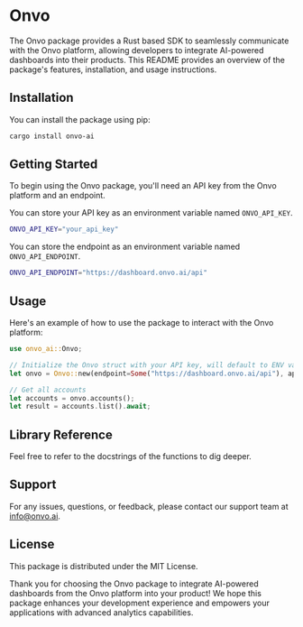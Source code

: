 # Onvo

The Onvo package provides a Rust based SDK to seamlessly communicate with the Onvo platform, allowing developers to integrate AI-powered dashboards into their products. This README provides an overview of the package's features, installation, and usage instructions.

## Installation

You can install the package using pip:

```bash
cargo install onvo-ai
```

## Getting Started

To begin using the Onvo package, you'll need an API key from the Onvo platform and an endpoint.

You can store your API key as an environment variable named `ONVO_API_KEY`.

```bash
ONVO_API_KEY="your_api_key"
```

You can store the endpoint as an environment variable named `ONVO_API_ENDPOINT`.

```bash
ONVO_API_ENDPOINT="https://dashboard.onvo.ai/api"
```

## Usage

Here's an example of how to use the package to interact with the Onvo platform:

```rust
use onvo_ai::Onvo;

// Initialize the Onvo struct with your API key, will default to ENV variables if not given.
let onvo = Onvo::new(endpoint=Some("https://dashboard.onvo.ai/api"), api_key=Some("your_api_key_here"));

// Get all accounts
let accounts = onvo.accounts();
let result = accounts.list().await;
```

## Library Reference

Feel free to refer to the docstrings of the functions to dig deeper.

## Support

For any issues, questions, or feedback, please contact our support team at info@onvo.ai.

## License

This package is distributed under the MIT License.

Thank you for choosing the Onvo package to integrate AI-powered dashboards from the Onvo platform into your product! We hope this package enhances your development experience and empowers your applications with advanced analytics capabilities.
